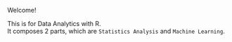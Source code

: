 Welcome! 

This is for Data Analytics with R.  
It composes 2 parts, which are `Statistics Analysis` and `Machine Learning`.
